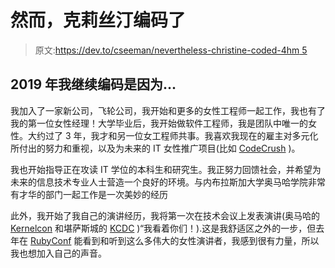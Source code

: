 # 然而，克莉丝汀编码了

> 原文:[https://dev.to/cseeman/nevertheless-christine-coded-4hm 5](https://dev.to/cseeman/nevertheless-christine-coded--4hm5)

## 2019 年我继续编码是因为...

我加入了一家新公司，飞轮公司，我开始和更多的女性工程师一起工作，我也有了我的第一位女性经理！大学毕业后，我开始做软件工程师，我是团队中唯一的女性。大约过了 3 年，我才和另一位女工程师共事。我喜欢我现在的雇主对多元化所付出的努力和重视，以及为未来的 IT 女性推广项目(比如 [CodeCrush](https://codecrush.unomaha.edu/) )。

我也开始指导正在攻读 IT 学位的本科生和研究生。我正努力回馈社会，并希望为未来的信息技术专业人士营造一个良好的环境。与内布拉斯加大学奥马哈学院非常有才华的部门一起工作是一次美妙的经历

此外，我开始了我自己的演讲经历，我将第一次在技术会议上发表演讲(奥马哈的 [Kernelcon](https://kernelcon.org/) 和堪萨斯城的 [KCDC](http://www.kcdc.info/) )“我看着你们！).这是我舒适区之外的一步，但去年在 [RubyConf](https://rubyconf.org/) 能看到和听到这么多伟大的女性演讲者，我感到很有力量，所以我也想加入自己的声音。